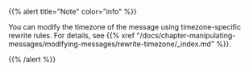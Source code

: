 ---
---
<!-- DISCLAIMER: This file is based on the syslog-ng Open Source Edition documentation https://github.com/balabit/syslog-ng-ose-guides/commit/2f4a52ee61d1ea9ad27cb4f3168b95408fddfdf2 and is used under the terms of The syslog-ng Open Source Edition Documentation License. The file has been modified by Axoflow. -->
{{% alert title="Note" color="info" %}}

You can modify the timezone of the message using timezone-specific rewrite rules. For details, see {{% xref "/docs/chapter-manipulating-messages/modifying-messages/rewrite-timezone/_index.md" %}}.

{{% /alert %}}
